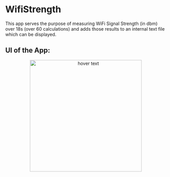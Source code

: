 # WifiStrength

This app serves the purpose of measuring WiFi Signal Strength (in dbm) over 18s (over 60 calculations) and adds those results to an internal text file which can be displayed.


## UI of the App:

<p align="center">
  <img src="../../Desktop/Screenshot 2019-03-18 at 8.33.17 PM" width="350" title="hover text">
</p>
